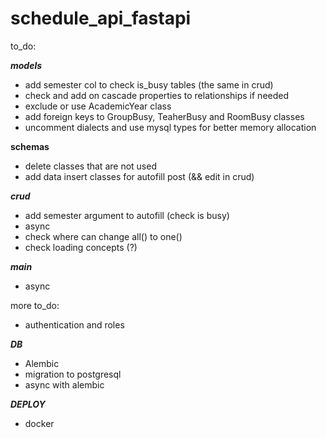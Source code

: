 # schedule_api_fastapi

to_do:

___models___

* add semester  col to check is_busy tables (the same in crud)
* check and add on cascade properties to relationships if needed
* exclude or use AcademicYear class
* add foreign keys to GroupBusy, TeaherBusy and RoomBusy classes
* uncomment dialects and use mysql types for better memory allocation

__schemas__

* delete classes that are not used
* add data insert classes for autofill post (&& edit in crud)

___crud___

* add semester argument to autofill (check is busy)
* async
* check where can change all() to one()
* check loading concepts (?)

___main___

* async

more to_do:

* authentication and roles

___DB___

* Alembic
* migration to postgresql
* async with alembic 

___DEPLOY___
* docker
